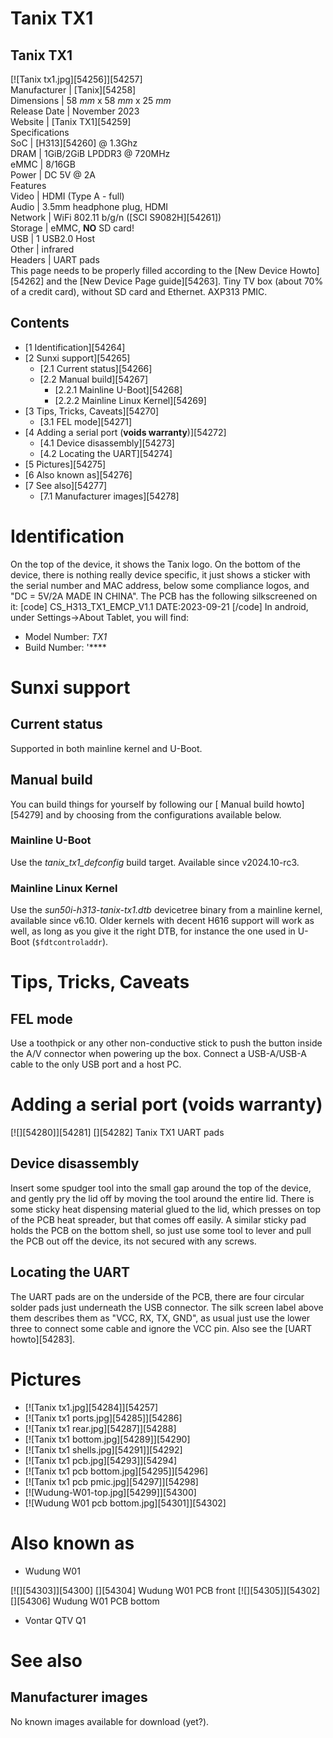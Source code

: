 # Tanix TX1
Tanix TX1  
---  
[![Tanix tx1.jpg][54256]][54257]  
Manufacturer |  [Tanix][54258]  
Dimensions |  58 _mm_ x 58 _mm_ x 25 _mm_  
Release Date |  November 2023   
Website |  [Tanix TX1][54259]  
Specifications   
SoC |  [H313][54260] @ 1.3Ghz   
DRAM |  1GiB/2GiB LPDDR3 @ 720MHz   
eMMC |  8/16GB   
Power |  DC 5V @ 2A   
Features   
Video |  HDMI (Type A - full)   
Audio |  3.5mm headphone plug, HDMI   
Network |  WiFi 802.11 b/g/n ([SCI S9082H][54261])   
Storage |  eMMC, **NO** SD card!   
USB |  1 USB2.0 Host   
Other |  infrared   
Headers |  UART pads   
This page needs to be properly filled according to the [New Device Howto][54262] and the [New Device Page guide][54263].
Tiny TV box (about 70% of a credit card), without SD card and Ethernet. AXP313 PMIC. 
## Contents
  * [1 Identification][54264]
  * [2 Sunxi support][54265]
    * [2.1 Current status][54266]
    * [2.2 Manual build][54267]
      * [2.2.1 Mainline U-Boot][54268]
      * [2.2.2 Mainline Linux Kernel][54269]
  * [3 Tips, Tricks, Caveats][54270]
    * [3.1 FEL mode][54271]
  * [4 Adding a serial port (**voids warranty**)][54272]
    * [4.1 Device disassembly][54273]
    * [4.2 Locating the UART][54274]
  * [5 Pictures][54275]
  * [6 Also known as][54276]
  * [7 See also][54277]
    * [7.1 Manufacturer images][54278]

# Identification
On the top of the device, it shows the Tanix logo. On the bottom of the device, there is nothing really device specific, it just shows a sticker with the serial number and MAC address, below some compliance logos, and "DC = 5V/2A MADE IN CHINA". 
The PCB has the following silkscreened on it: 
[code] 
    CS_H313_TX1_EMCP_V1.1
    DATE:2023-09-21
[/code]
In android, under Settings->About Tablet, you will find: 
  * Model Number: _TX1_
  * Build Number: '****

#  Sunxi support
## Current status
Supported in both mainline kernel and U-Boot. 
## Manual build
You can build things for yourself by following our [ Manual build howto][54279] and by choosing from the configurations available below. 
### Mainline U-Boot
Use the _tanix_tx1_defconfig_ build target. Available since v2024.10-rc3. 
### Mainline Linux Kernel
Use the _sun50i-h313-tanix-tx1.dtb_ devicetree binary from a mainline kernel, available since v6.10. Older kernels with decent H616 support will work as well, as long as you give it the right DTB, for instance the one used in U-Boot (`$fdtcontroladdr`). 
# Tips, Tricks, Caveats
## FEL mode
Use a toothpick or any other non-conductive stick to push the button inside the A/V connector when powering up the box. Connect a USB-A/USB-A cable to the only USB port and a host PC. 
# Adding a serial port (**voids warranty**)
[![][54280]][54281]
[][54282]
Tanix TX1 UART pads
## Device disassembly
Insert some spudger tool into the small gap around the top of the device, and gently pry the lid off by moving the tool around the entire lid. There is some sticky heat dispensing material glued to the lid, which presses on top of the PCB heat spreader, but that comes off easily. A similar sticky pad holds the PCB on the bottom shell, so just use some tool to lever and pull the PCB out off the device, its not secured with any screws. 
## Locating the UART
The UART pads are on the underside of the PCB, there are four circular solder pads just underneath the USB connector. The silk screen label above them describes them as "VCC, RX, TX, GND", as usual just use the lower three to connect some cable and ignore the VCC pin. Also see the [UART howto][54283]. 
# Pictures
  * [![Tanix tx1.jpg][54284]][54257]
  * [![Tanix tx1 ports.jpg][54285]][54286]
  * [![Tanix tx1 rear.jpg][54287]][54288]
  * [![Tanix tx1 bottom.jpg][54289]][54290]
  * [![Tanix tx1 shells.jpg][54291]][54292]
  * [![Tanix tx1 pcb.jpg][54293]][54294]
  * [![Tanix tx1 pcb bottom.jpg][54295]][54296]
  * [![Tanix tx1 pcb pmic.jpg][54297]][54298]
  * [![Wudung-W01-top.jpg][54299]][54300]
  * [![Wudung W01 pcb bottom.jpg][54301]][54302]

  

# Also known as
  * Wudung W01

[![][54303]][54300]
[][54304]
Wudung W01 PCB front
[![][54305]][54302]
[][54306]
Wudung W01 PCB bottom
  * Vontar QTV Q1

  

# See also
## Manufacturer images
No known images available for download (yet?).
